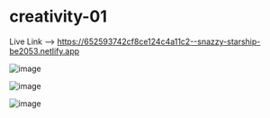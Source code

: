 # creativity-01

Live Link --> https://652593742cf8ce124c4a11c2--snazzy-starship-be2053.netlify.app

![image](https://github.com/atharvabhairam/creativity-01/assets/67710001/05e9104a-bf59-4ba9-b4e2-be8da6730105)

![image](https://github.com/atharvabhairam/creativity-01/assets/67710001/1b73b5e2-3533-4245-a14d-89ab3aadcd88)

![image](https://github.com/atharvabhairam/creativity-01/assets/67710001/695c36e3-6604-4dff-8c87-9e85ffc34532)


